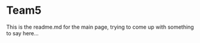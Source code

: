 # Team5

This is the readme.md for the main page, trying to come up with something to say here... 


